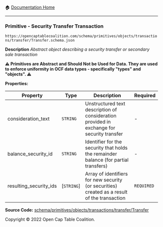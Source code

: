 :house: [Documentation Home](../../../../../../)

---

### Primitive - Security Transfer Transaction

`https://opencaptablecoalition.com/schema/primitives/objects/transactions/transfer/Transfer.schema.json`

**Description** _Abstract object describing a security transfer or secondary sale transaction_

**:warning: Primitives are Abstract and Should Not be Used for Data. They are used to enforce uniformity in OCF data types - specifically "types" and "objects". :warning:**

**Properties:**

| Property               | Type       | Description                                                                                  | Required   |
| ---------------------- | ---------- | -------------------------------------------------------------------------------------------- | ---------- |
| consideration_text     | `STRING`   | Unstructured text description of consideration provided in exchange for security transfer    | -          |
| balance_security_id    | `STRING`   | Identifier for the security that holds the remainder balance (for partial transfers)         | -          |
| resulting_security_ids | [`STRING`] | Array of identifiers for new security (or securities) created as a result of the transaction | `REQUIRED` |

**Source Code:** [schema/primitives/objects/transactions/transfer/Transfer](../../../../../../schema/primitives/objects/transactions/transfer/Transfer.schema.json)

Copyright © 2022 Open Cap Table Coalition.
